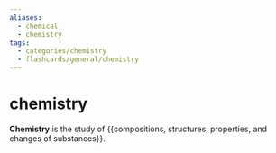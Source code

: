 ```yaml
---
aliases:
  - chemical
  - chemistry
tags:
  - categories/chemistry
  - flashcards/general/chemistry
---
```


# chemistry

__Chemistry__ is the study of {{compositions, structures, properties, and changes of substances}}. <!--SR:!2023-08-02,31,210-->
